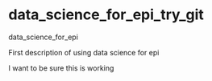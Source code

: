 # data_science_for_epi_try_git 

data_science_for_epi

First description of using data science for epi

I want to be sure this is working
